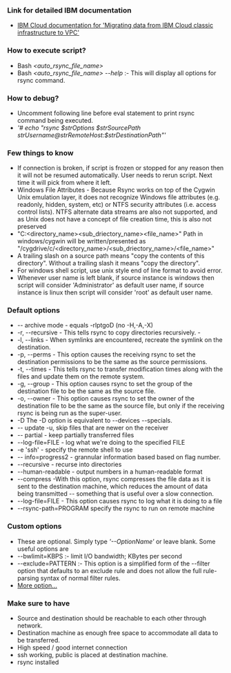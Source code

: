 ### Link for detailed IBM documentation
- [IBM Cloud documentation for 'Migrating data from IBM Cloud classic infrastructure to VPC' ](https://cloud.ibm.com/docs/cloud-infrastructure?topic=cloud-infrastructure-data-migration-classic-to-vpc)

### How to execute script?
- Bash *<auto_rsync_file_name>* 
- Bash *<auto_rsync_file_name> --help* :- This will display all options for rsync command.

### How to debug?
- Uncomment following line before eval statement to print rsync command being executed.
- *'# echo "rsync $strOptions $strSourcePath $strUsername@$strRemoteHost:$strDestinationPath"'*

### Few things to know
- If connection is broken, if script is frozen or stopped for any reason then it will not be resumed automatically. User needs to rerun script.	 Next time it will pick from where it left.
- Windows File Attributes - Because Rsync works on top of the Cygwin Unix emulation layer, it does not recognize Windows file attributes (e.g. readonly, hidden, system, etc) or NTFS security attributes (i.e. access control lists). NTFS alternate data streams are also not supported, and as Unix does not have a concept of file creation time, this is also not preserved
- "C:\<directory_name>\<sub_driectory_name>\<file_name>" Path in windows/cygwin will be written/presented as "/cygdrive/c/<directory_name>/<sub_driectory_name>/<file_name>"
- A trailing slash on a source path means "copy the contents of this directory". Without a trailing slash it means "copy the directory".
- For windows shell script, use unix style end of line format to avoid error.
- Whenever user name is left blank, if source instance is windows then script will consider 'Administrator' as default user name, if source instance is linux then script will consider 'root' as default user name.

### Default options
- -- archive mode  -  equals -rlptgoD (no -H,-A,-X)
- -r, --recursive - This tells rsync to copy directories recursively.        -
- -l, --links - When symlinks are encountered, recreate the symlink on the destination.
- -p, --perms - This option causes the receiving rsync to set the destination permissions to be the  same  as  the source  permissions.
- -t, --times - This tells rsync to transfer modification times along with the files and update them on the remote system. 
- -g, --group - This option causes rsync to set the group of the destination file to be the  same  as  the  source file.
- -o, --owner - This option causes rsync to set the owner of the destination file to be the  same  as  the  source file,  but  only  if  the receiving rsync is being run as the super-user.
- -D     The -D option is equivalent to --devices --specials.
- -- update  -u, skip files that are newer on the receiver
- -- partial - keep partially transferred files
- --log-file=FILE - log what we're doing to the specified FILE
- -e 'ssh' -  specify the remote shell to use
- -- info=progress2 - grannular information based based on flag number.
- --recursive - recurse into directories
- --human-readable - output numbers in a human-readable format
- --compress -With this option, rsync compresses the file data as it is sent to the destination machine, which reduces the amount of data being transmitted -- something that is useful over a slow connection.
- --log-file=FILE - This option causes rsync to log what it is doing to a file
- --rsync-path=PROGRAM    specify the rsync to run on remote machine

### Custom options
- These are optional. Simply type *'--OptionName'* or leave blank. Some useful options are
- --bwlimit=KBPS :- limit I/O bandwidth; KBytes per second
- --exclude=PATTERN :- This option is a simplified form of the --filter option that defaults to an exclude rule and does not allow the full rule-parsing syntax of normal filter rules.
- [More option...](https://linux.die.net/man/1/rsync) 

### Make sure to have
- Source and destination should be reachable to each other through network.
- Destination machine as enough free space to accommodate all data to be transferred.
- High speed / good internet connection
- ssh working, public is placed at destination machine.
- rsync installed
